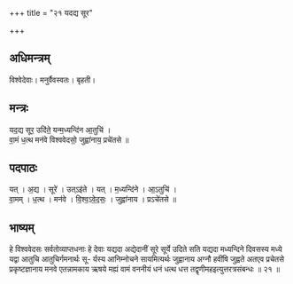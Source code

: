 +++
title = "२१ यदद्य सूर"

+++
## अधिमन्त्रम्
विश्वेदेवाः। मनुर्वैवस्वतः। बृहती।

## मन्त्रः
यद॒द्य सूर॒ उदि॑ते॒ यन्म॒ध्यन्दि॑न आ॒तुचि॑ ।  
वा॒मं ध॒त्थ मन॑वे विश्ववेदसो॒ जुह्वा॑नाय॒ प्रचे॑तसे ॥

## पदपाठः
यत् । अ॒द्य । सूरे॑ । उत्ऽइ॑ते । यत् । म॒ध्यन्दि॑ने । आ॒ऽतुचि॑ ।  
वा॒मम् । ध॒त्थ । मन॑वे । वि॒श्व॒ऽवे॒द॒सः॒ । जुह्वा॑नाय । प्रऽचे॑तसे ॥

## भाष्यम्
हे विश्ववेदसः सर्वतोव्याप्तधनाः हे देवाः यद्यदा अद्येदानीं सूरे सूर्ये उदिते सति यद्यदा मध्यन्दिने दिवसस्य मध्ये यद्वा आतुचि आतुचिर्गमनार्थः सू- र्यस्य आनिम्नोचने सायमित्यर्थः जुह्वानाय अग्नौ हवींषि जुह्वते अतएव प्रचेतसे प्रकृष्टज्ञानाय मनवे एतन्नामकाय ऋषये मह्यं वामं वननीयं धनं धत्थ धत्त तद्वृणीमहइत्युत्तरत्रसंबन्धः ॥ २१ ॥